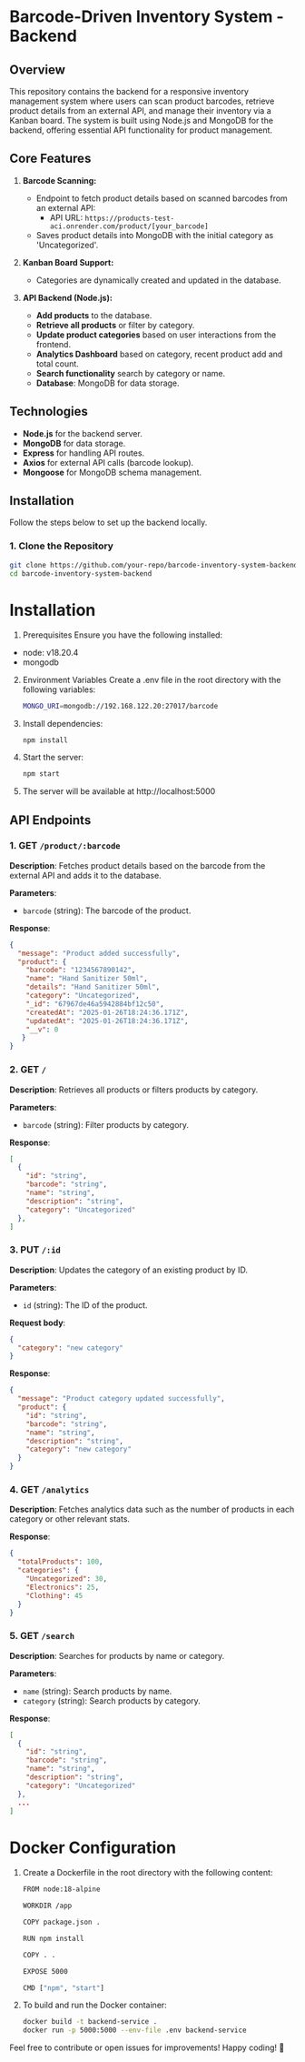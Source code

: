 # Barcode-Driven Inventory System - Backend

## Overview

This repository contains the backend for a responsive inventory management system where users can scan product barcodes, retrieve product details from an external API, and manage their inventory via a Kanban board. The system is built using Node.js and MongoDB for the backend, offering essential API functionality for product management.

## Core Features

1. **Barcode Scanning:**
   - Endpoint to fetch product details based on scanned barcodes from an external API:
     - API URL: `https://products-test-aci.onrender.com/product/[your_barcode]`
   - Saves product details into MongoDB with the initial category as 'Uncategorized'.

2. **Kanban Board Support:**
   - Categories are dynamically created and updated in the database.

3. **API Backend (Node.js):**
   - **Add products** to the database.
   - **Retrieve all products** or filter by category.
   - **Update product categories** based on user interactions from the frontend.
   - **Analytics Dashboard** based on category, recent product add and total count.
   - **Search functionality** search by category or name.
   - **Database**: MongoDB for data storage.

## Technologies

- **Node.js** for the backend server.
- **MongoDB** for data storage.
- **Express** for handling API routes.
- **Axios** for external API calls (barcode lookup).
- **Mongoose** for MongoDB schema management.

## Installation

Follow the steps below to set up the backend locally.

### 1. Clone the Repository
```bash
git clone https://github.com/your-repo/barcode-inventory-system-backend.git
cd barcode-inventory-system-backend
```

# Installation
1. Prerequisites
Ensure you have the following installed:
- node: v18.20.4
- mongodb

2. Environment Variables
Create a .env file in the root directory with the following variables:

    ```bash
    MONGO_URI=mongodb://192.168.122.20:27017/barcode
    ```

2. Install dependencies:
    ```
    npm install
    ```

4. Start the server:
    ```bash
    npm start
    ```

5. The server will be available at http://localhost:5000

## API Endpoints

### 1. GET `/product/:barcode`
**Description**: Fetches product details based on the barcode from the external API and adds it to the database.

**Parameters**:
- `barcode` (string): The barcode of the product.

**Response**:
```json
{
  "message": "Product added successfully",
  "product": {
    "barcode": "1234567890142",
    "name": "Hand Sanitizer 50ml",
    "details": "Hand Sanitizer 50ml",
    "category": "Uncategorized",
    "_id": "67967de46a5942884bf12c50",
    "createdAt": "2025-01-26T18:24:36.171Z",
    "updatedAt": "2025-01-26T18:24:36.171Z",
    "__v": 0
   }
}
```
### 2. GET `/`
**Description**: Retrieves all products or filters products by category.

**Parameters**:
- `barcode` (string): Filter products by category.

**Response**:
```json
[
  {
    "id": "string",
    "barcode": "string",
    "name": "string",
    "description": "string",
    "category": "Uncategorized"
  },
]
```

### 3. PUT `/:id`
**Description**: Updates the category of an existing product by ID.

**Parameters**:
- `id` (string): The ID of the product.

**Request body**:
```json
{
  "category": "new category"
}
```
**Response**:
```json
{
  "message": "Product category updated successfully",
  "product": {
    "id": "string",
    "barcode": "string",
    "name": "string",
    "description": "string",
    "category": "new category"
  }
}
```

### 4. GET `/analytics`
**Description**: Fetches analytics data such as the number of products in each category or other relevant stats.

**Response**:
```json
{
  "totalProducts": 100,
  "categories": {
    "Uncategorized": 30,
    "Electronics": 25,
    "Clothing": 45
  }
}
```

### 5. GET `/search`
**Description**: Searches for products by name or category.

**Parameters**:
- `name` (string): Search products by name.
- `category` (string): Search products by category.

**Response**:
```json
[
  {
    "id": "string",
    "barcode": "string",
    "name": "string",
    "description": "string",
    "category": "Uncategorized"
  },
  ...
]
```

# Docker Configuration
1. Create a Dockerfile in the root directory with the following content:

    ```bash
    FROM node:18-alpine

    WORKDIR /app

    COPY package.json .

    RUN npm install

    COPY . .

    EXPOSE 5000

    CMD ["npm", "start"]
    ```
2. To build and run the Docker container:

    ```bash
    docker build -t backend-service .
    docker run -p 5000:5000 --env-file .env backend-service
    ```
    
Feel free to contribute or open issues for improvements! Happy coding! 🎉
